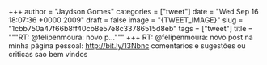 
+++
author = "Jaydson Gomes"
categories = ["tweet"]
date = "Wed Sep 16 18:07:36 +0000 2009"
draft = false
image = "{TWEET_IMAGE}"
slug = "1cbb750a47f66b8ff40cb8e57e8c33786515d8eb"
tags = ["tweet"]
title = """RT: @felipenmoura: novo p..."""
+++
RT: @felipenmoura: novo post na minha página pessoal: http://bit.ly/13Nbnc comentarios e sugestões ou criticas sao bem vindos
